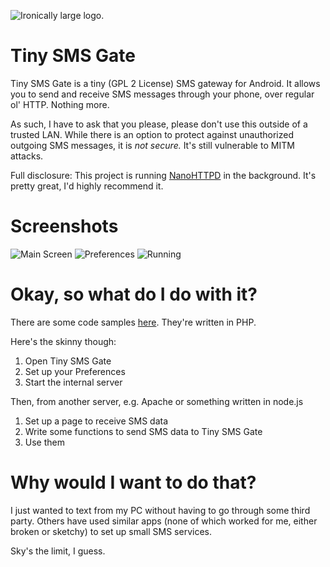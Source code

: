 ![Ironically large logo.](http://i.imgur.com/1mVX0Qg.png)

# Tiny SMS Gate
Tiny SMS Gate is a tiny (GPL 2 License) SMS gateway for Android. It allows you to send and receive SMS messages through your phone, over regular ol' HTTP. Nothing more.

As such, I have to ask that you please, please don't use this outside of a trusted LAN. While there is an option to protect against unauthorized outgoing SMS messages, it is *not secure.* It's still vulnerable to MITM attacks.

Full disclosure: This project is running [NanoHTTPD](https://github.com/NanoHttpd/nanohttpd) in the background. It's pretty great, I'd highly recommend it.

# Screenshots
![Main Screen](http://i.imgur.com/yF1bI8d.png) ![Preferences](http://i.imgur.com/VthlOnU.png) ![Running](http://i.imgur.com/VlYRxeP.png)

# Okay, so what do I do with it?
There are some code samples [here](https://gist.github.com/need12648430/205c8288693ead748fed). They're written in PHP.

Here's the skinny though:

1. Open Tiny SMS Gate
2. Set up your Preferences
3. Start the internal server

Then, from another server, e.g. Apache or something written in node.js

1. Set up a page to receive SMS data
2. Write some functions to send SMS data to Tiny SMS Gate
3. Use them

# Why would I want to do that?
I just wanted to text from my PC without having to go through some third party. Others have used similar apps (none of which worked for me, either broken or sketchy) to set up small SMS services.

Sky's the limit, I guess.
